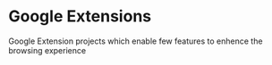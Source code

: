 # Google Extensions

Google Extension projects which enable few features to enhence the browsing experience

